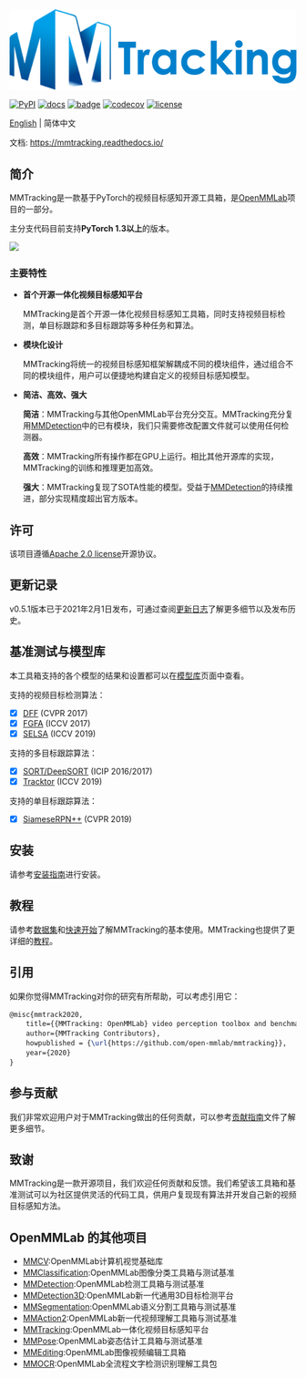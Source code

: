 <div align="center">
  <img src="resources/mmtrack-logo.png" width="600"/>
</div>

[![PyPI](https://img.shields.io/pypi/v/mmtrack)](https://pypi.org/project/mmtrack)
[![docs](https://img.shields.io/badge/docs-latest-blue)](https://mmtracking.readthedocs.io/en/latest/)
[![badge](https://github.com/open-mmlab/mmtracking/workflows/build/badge.svg)](https://github.com/open-mmlab/mmtracking/actions)
[![codecov](https://codecov.io/gh/open-mmlab/mmtracking/branch/master/graph/badge.svg)](https://codecov.io/gh/open-mmlab/mmtracking)
[![license](https://img.shields.io/github/license/open-mmlab/mmtracking.svg)](https://github.com/open-mmlab/mmtracking/blob/master/LICENSE)

[English](/README.md) | 简体中文

文档: https://mmtracking.readthedocs.io/

## 简介

MMTracking是一款基于PyTorch的视频目标感知开源工具箱，是[OpenMMLab](http://openmmlab.org/)项目的一部分。

主分支代码目前支持**PyTorch 1.3以上**的版本。

<div align="left">
  <img src="https://user-images.githubusercontent.com/24663779/103343312-c724f480-4ac6-11eb-9c22-b56f1902584e.gif" width="800"/>
</div>

### 主要特性

- **首个开源一体化视频目标感知平台**

  MMTracking是首个开源一体化视频目标感知工具箱，同时支持视频目标检测，单目标跟踪和多目标跟踪等多种任务和算法。

- **模块化设计**

  MMTracking将统一的视频目标感知框架解耦成不同的模块组件，通过组合不同的模块组件，用户可以便捷地构建自定义的视频目标感知模型。

- **简洁、高效、强大**

  **简洁**：MMTracking与其他OpenMMLab平台充分交互。MMTracking充分复用[MMDetection](https://github.com/open-mmlab/mmdetection)中的已有模块，我们只需要修改配置文件就可以使用任何检测器。

  **高效**：MMTracking所有操作都在GPU上运行。相比其他开源库的实现，MMTracking的训练和推理更加高效。

  **强大**：MMTracking复现了SOTA性能的模型。受益于[MMDetection](https://github.com/open-mmlab/mmdetection)的持续推进，部分实现精度超出官方版本。

## 许可

该项目遵循[Apache 2.0 license](/LICENSE)开源协议。

## 更新记录

v0.5.1版本已于2021年2月1日发布，可通过查阅[更新日志](/docs/changelog.md)了解更多细节以及发布历史。

## 基准测试与模型库

本工具箱支持的各个模型的结果和设置都可以在[模型库](docs/model_zoo.md)页面中查看。

支持的视频目标检测算法：

- [x] [DFF](configs/vid/dff) (CVPR 2017)
- [x] [FGFA](configs/vid/fgfa) (ICCV 2017)
- [x] [SELSA](configs/vid/selsa) (ICCV 2019)

支持的多目标跟踪算法：

- [x] [SORT/DeepSORT](configs/mot/deepsort) (ICIP 2016/2017)
- [x] [Tracktor](configs/mot/tracktor) (ICCV 2019)

支持的单目标跟踪算法：

- [x] [SiameseRPN++](configs/sot/siamese_rpn) (CVPR 2019)

## 安装

请参考[安装指南](docs/install.md)进行安装。

## 教程

请参考[数据集](docs/dataset.md)和[快速开始](docs/quick_run.md)了解MMTracking的基本使用。MMTracking也提供了更详细的[教程](docs/tutorials/)。

## 引用

如果你觉得MMTracking对你的研究有所帮助，可以考虑引用它：

```latex
@misc{mmtrack2020,
    title={{MMTracking: OpenMMLab} video perception toolbox and benchmark},
    author={MMTracking Contributors},
    howpublished = {\url{https://github.com/open-mmlab/mmtracking}},
    year={2020}
}
```

## 参与贡献

我们非常欢迎用户对于MMTracking做出的任何贡献，可以参考[贡献指南]([/.github/CONTRIBUTING.md](https://github.com/open-mmlab/mmcv/blob/master/CONTRIBUTING.md))文件了解更多细节。

## 致谢

MMTracking是一款开源项目，我们欢迎任何贡献和反馈。我们希望该工具箱和基准测试可以为社区提供灵活的代码工具，供用户复现现有算法并开发自己新的视频目标感知方法。

## OpenMMLab 的其他项目

- [MMCV](https://github.com/open-mmlab/mmcv):OpenMMLab计算机视觉基础库
- [MMClassification](https://github.com/open-mmlab/mmclassification):OpenMMLab图像分类工具箱与测试基准
- [MMDetection](https://github.com/open-mmlab/mmdetection):OpenMMLab检测工具箱与测试基准
- [MMDetection3D](https://github.com/open-mmlab/mmdetection3d):OpenMMLab新一代通用3D目标检测平台
- [MMSegmentation](https://github.com/open-mmlab/mmsegmentation):OpenMMLab语义分割工具箱与测试基准
- [MMAction2](https://github.com/open-mmlab/mmaction2):OpenMMLab新一代视频理解工具箱与测试基准
- [MMTracking](https://github.com/open-mmlab/mmtracking):OpenMMLab一体化视频目标感知平台
- [MMPose](https://github.com/open-mmlab/mmpose):OpenMMLab姿态估计工具箱与测试基准
- [MMEditing](https://github.com/open-mmlab/mmediting):OpenMMLab图像视频编辑工具箱
- [MMOCR](https://github.com/open-mmlab/mmocr):OpenMMLab全流程文字检测识别理解工具包
